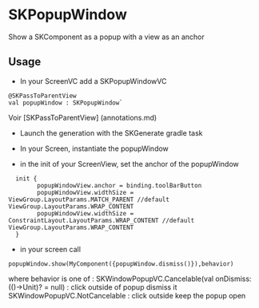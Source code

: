 # SKPopupWindow
Show a SKComponent as a popup with a view as an anchor

## Usage

* In your ScreenVC add a SKPopupWindowVC
```
@SKPassToParentView
val popupWindow : SKPopupWindow`
```
Voir [SKPassToParentView] (annotations.md)

* Launch the generation with the SKGenerate gradle task

* In your Screen, instantiate the popupWindow
* in the init of your ScreenView, set the anchor of the popupWindow
```
  init {
        popupWindowView.anchor = binding.toolBarButton
        popupWindowView.widthSize = ViewGroup.LayoutParams.MATCH_PARENT //default ViewGroup.LayoutParams.WRAP_CONTENT
        popupWindowView.widthSize = ConstraintLayout.LayoutParams.WRAP_CONTENT //default ViewGroup.LayoutParams.WRAP_CONTENT
  }
```
* in your screen call
```
popupWindow.show(MyComponent({popupWindow.dismiss()}),behavior)
```
where behavior is one of :
SKWindowPopupVC.Cancelable(val onDismiss:(()->Unit)? = null) : click outside of popup dismiss it
SKWindowPopupVC.NotCancelable : click outside keep the popup open 

